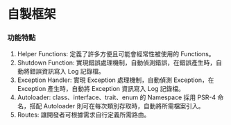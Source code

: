 # 自製框架

### 功能特點
1. Helper Functions: 定義了許多方便且可能會經常性被使用的 Functions。
2. Shutdown Function: 實現錯誤處理機制，自動偵測錯誤，在錯誤產生時，自動將錯誤資訊寫入 Log 記錄檔。
3. Exception Handler: 實現 Exception 處理機制，自動偵測 Exception，在 Exception 產生時，自動將 Exception 資訊寫入 Log 記錄檔。
4. Autoloader: class、interface、trait、enum 的 Namespace 採用 PSR-4 命名，搭配 Autoloader 則可在每次類別存取時，自動將所需檔案引入。
5. Routes: 讓開發者可根據需求自行定義所需路由。